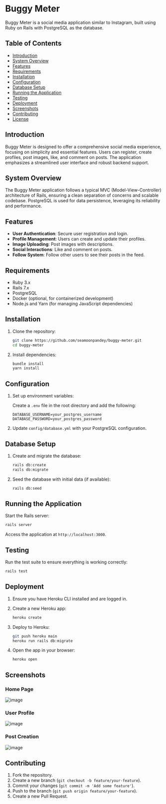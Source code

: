 # Buggy Meter

Buggy Meter is a social media application similar to Instagram, built using Ruby on Rails with PostgreSQL as the database.

## Table of Contents

- [Introduction](#introduction)
- [System Overview](#system-overview)
- [Features](#features)
- [Requirements](#requirements)
- [Installation](#installation)
- [Configuration](#configuration)
- [Database Setup](#database-setup)
- [Running the Application](#running-the-application)
- [Testing](#testing)
- [Deployment](#deployment)
- [Screenshots](#screenshots)
- [Contributing](#contributing)
- [License](#license)

## Introduction

Buggy Meter is designed to offer a comprehensive social media experience, focusing on simplicity and essential features. Users can register, create profiles, post images, like, and comment on posts. The application emphasizes a streamlined user interface and robust backend support.

## System Overview

The Buggy Meter application follows a typical MVC (Model-View-Controller) architecture of Rails, ensuring a clean separation of concerns and scalable codebase. PostgreSQL is used for data persistence, leveraging its reliability and performance.

## Features

- **User Authentication**: Secure user registration and login.
- **Profile Management**: Users can create and update their profiles.
- **Image Uploading**: Post images with descriptions.
- **Social Interactions**: Like and comment on posts.
- **Follow System**: Follow other users to see their posts in the feed.

## Requirements

- Ruby 3.x
- Rails 7.x
- PostgreSQL
- Docker (optional, for containerized development)
- Node.js and Yarn (for managing JavaScript dependencies)

## Installation

1. Clone the repository:

    ```bash
    git clone https://github.com/seamoonpandey/buggy-meter.git
    cd buggy-meter
    ```

2. Install dependencies:

    ```bash
    bundle install
    yarn install
    ```

## Configuration

1. Set up environment variables:

    Create a `.env` file in the root directory and add the following:

    ```plaintext
    DATABASE_USERNAME=your_postgres_username
    DATABASE_PASSWORD=your_postgres_password
    ```

2. Update `config/database.yml` with your PostgreSQL configuration.

## Database Setup

1. Create and migrate the database:

    ```bash
    rails db:create
    rails db:migrate
    ```

2. Seed the database with initial data (if available):

    ```bash
    rails db:seed
    ```

## Running the Application

Start the Rails server:

```bash
rails server
```

Access the application at `http://localhost:3000`.

## Testing

Run the test suite to ensure everything is working correctly:

```bash
rails test
```

## Deployment

1. Ensure you have Heroku CLI installed and are logged in.

2. Create a new Heroku app:

    ```bash
    heroku create
    ```

3. Deploy to Heroku:

    ```bash
    git push heroku main
    heroku run rails db:migrate
    ```

4. Open the app in your browser:

    ```bash
    heroku open
    ```

## Screenshots

### Home Page
![image](https://github.com/user-attachments/assets/8b8e766c-2fbb-4c85-9b58-f69344c81239)


### User Profile
![image](https://github.com/user-attachments/assets/9a396962-e8b0-4dcb-ba00-1070aa0e28ee)


### Post Creation
![image](https://github.com/user-attachments/assets/aa9b89b4-92bd-429d-b2d2-73a255a8ff1f)

## Contributing

1. Fork the repository.
2. Create a new branch (`git checkout -b feature/your-feature`).
3. Commit your changes (`git commit -m 'Add some feature'`).
4. Push to the branch (`git push origin feature/your-feature`).
5. Create a new Pull Request.
